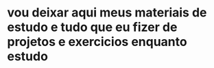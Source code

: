 # vou deixar aqui meus materiais de estudo e tudo que eu fizer de projetos e exercicios enquanto estudo
